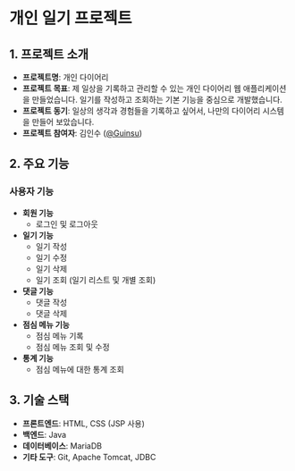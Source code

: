 # 개인 일기 프로젝트

## 1. 프로젝트 소개
- **프로젝트명**: 개인 다이어리 
- **프로젝트 목표**: 제 일상을 기록하고 관리할 수 있는 개인 다이어리 웹 애플리케이션을 만들었습니다. 일기를 작성하고 조회하는 기본 기능을 중심으로 개발했습니다.
- **프로젝트 동기**: 일상의 생각과 경험들을 기록하고 싶어서, 나만의 다이어리 시스템을 만들어 보았습니다.
- **프로젝트 참여자**: 김인수 ([@Guinsu](https://github.com/Guinsu))

## 2. 주요 기능
### 사용자 기능
- **회원 기능**
  - 로그인 및 로그아웃
- **일기 기능**
  - 일기 작성
  - 일기 수정
  - 일기 삭제
  - 일기 조회 (일기 리스트 및 개별 조회)
- **댓글 기능**
  - 댓글 작성
  - 댓글 삭제
- **점심 메뉴 기능**
  - 점심 메뉴 기록
  - 점심 메뉴 조회 및 수정
- **통계 기능**
  - 점심 메뉴에 대한 통계 조회

## 3. 기술 스택
- **프론트엔드**: HTML, CSS (JSP 사용)
- **백엔드**: Java 
- **데이터베이스**: MariaDB
- **기타 도구**: Git, Apache Tomcat, JDBC
